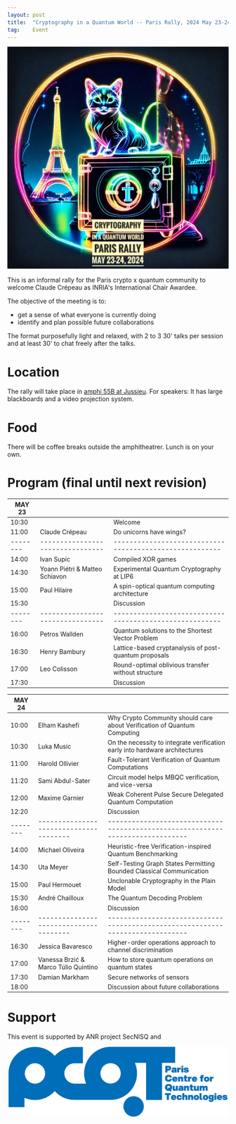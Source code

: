 ```yaml
---
layout: post
title:  "Cryptography in a Quantum World -- Paris Rally, 2024 May 23-24"
tag:    Event
---
```


![Logo](/assets/CIQWPR2024.jpg)

This is an informal rally for the Paris crypto x quantum community to
welcome Claude Crépeau as INRIA's International Chair Awardee.

The objective of the meeting is to:
- get a sense of what everyone is currently doing
- identify and plan possible future collaborations

The format purposefully light and relaxed, with 2 to 3 30' talks per
session and at least 30' to chat freely after the talks.

# Location 
The rally will take place in [amphi 55B at
Jussieu](https://what3words.com/streaks.begun.outdoor). For speakers:
It has large blackboards and a video projection system.

# Food
There will be coffee breaks outside the amphitheatrer. Lunch is on
your own.


# Program (final until next revision)

| MAY 23 |                                |                                                       |
|--------|--------------------------------|-------------------------------------------------------|
| 10:30  |                                | Welcome                                               |
| 11:00  | Claude Crépeau                 | Do unicorns have wings?                               |
|--------|--------------------------------|-------------------------------------------------------|
| 14:00  | Ivan Supic                     | Compiled XOR games                                    |
| 14:30  | Yoann Piétri & Matteo Schiavon | Experimental Quantum Cryptography at LIP6             |
| 15:00  | Paul Hilaire                   | A spin-optical quantum computing architecture         |
| 15:30  |                                | Discussion                                            |
|--------|--------------------------------|-------------------------------------------------------|
| 16:00  | Petros Wallden                 | Quantum solutions to the Shortest Vector Problem      |
| 16:30  | Henry Bambury                  | Lattice-based cryptanalysis of post-quantum proposals |
| 17:00  | Leo Colisson                   | Round-optimal oblivious transfer without structure    |
| 17:30  |                                | Discussion                                            |

| MAY 24 |                                      |                                                                              |
|--------|--------------------------------------|------------------------------------------------------------------------------|
| 10:00  | Elham Kashefi                        | Why Crypto Community should care about Verification of Quantum Computing     |
| 10:30  | Luka Music                           | On the necessity to integrate verification early into hardware architectures |
| 11:00  | Harold Ollivier                      | Fault-Tolerant Verification of Quantum Computations                          |
| 11:20  | Sami Abdul-Sater                     | Circuit model helps MBQC verification, and vice-versa                        |
| 12:00  | Maxime Garnier                       | Weak Coherent Pulse Secure Delegated Quantum Computation                     |
| 12:20  |                                      | Discussion                                                                   |
|--------|--------------------------------------|------------------------------------------------------------------------------|
| 14:00  | Michael Oliveira                     | Heuristic-free Verification-inspired Quantum Benchmarking                    |
| 14:30  | Uta Meyer                            | Self-Testing Graph States Permitting Bounded Classical Communication         |
| 15:00  | Paul Hermouet                        | Unclonable Cryptography in the Plain Model                                   |
| 15:30  | André Chailloux                      | The Quantum Decoding Problem                                                 |
| 16:00  |                                      | Discussion                                                                             |
|--------|--------------------------------------|------------------------------------------------------------------------------|
| 16:30  | Jessica Bavaresco                    | Higher-order operations approach to channel discrimination                   |
| 17:00  | Vanessa Brzić & Marco Túlio Quintino | How to store quantum operations on quantum states                            |
| 17:30  | Damian Markham                       | Secure networks of sensors                                                   |
| 18:00  |                                      | Discussion about future collaborations                                       |

# Support
This event is supported by ANR project SecNISQ and

![PCQT](/assets/PCQT-full-txt-bleu.jpg)


